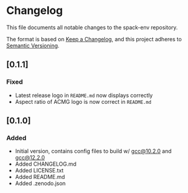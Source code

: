 # Changelog

This file documents all notable changes to the spack-env repository.

The format is based on [Keep a Changelog](https://keepachangelog.com/en/1.0.0/), and this project adheres to [Semantic Versioning](https://semver.org/spec/v2.0.0.html).

## [0.1.1]
### Fixed
- Latest release logo in `README.md` now displays correctly
- Aspect ratio of ACMG logo is now correct in `README.md`

## [0.1.0]
### Added
- Initial version, contains config files to build w/ gcc@10.2.0 and gcc@12.2.0
- Added CHANGELOG.md
- Added LICENSE.txt
- Added README.md
- Added .zenodo.json
